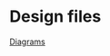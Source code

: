 # Design files
[Diagrams](https://drive.google.com/drive/folders/16AvMI0J_aSKxYVAwTeYRb3KLmT5BfaQJ?usp=share_link)